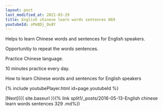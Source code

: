 ```yaml
---
layout: post
last_modified_at: 2021-03-29
title: English chinese learn words sentences 669 
youtubeId: oPmQDj_Ou8Y
---
```

 
 
Helps to learn Chinese words and sentences for English speakers.

Opportunitiy to repeat the words sentences. 

Practice Chinese language. 
 
10 minutes practice every day. 
 
How to learn Chinese words and sentences for English speakers 
 
{% include youtubePlayer.html id=page.youtubeId %}
 
 
[Next]({{ site.baseurl }}{% link  split1/_posts/2016-05-13-English chinese learn words sentences 329 .md%})
 
